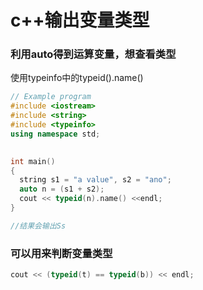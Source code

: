 # c++输出变量类型

### 利用auto得到运算变量，想查看类型

使用typeinfo中的typeid\(\).name\(\)

```cpp
// Example program
#include <iostream>
#include <string>
#include <typeinfo>
using namespace std;

        
int main()
{
  string s1 = "a value", s2 = "ano";
  auto n = (s1 + s2);
  cout << typeid(n).name() <<endl;
}

//结果会输出Ss
```

### 可以用来判断变量类型

```cpp
cout << (typeid(t) == typeid(b)) << endl;
```

